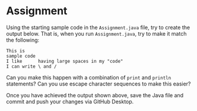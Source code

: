 # Assignment

Using the starting sample code in the `Assignment.java` file, try to create the output below. That is, when you run `Assignment.java`, try to make it match the following:

```
This is
sample code
I like      having large spaces in my "code"
I can write \ and /
```

Can you make this happen with a combination of `print` and `println` statements? Can you use escape character sequences to make this easier?

Once you have achieved the output shown above, save the Java file and commit and push your changes via GitHub Desktop.
